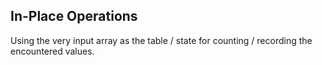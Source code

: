 ## In-Place Operations

Using the very input array as the table / state for counting / recording
the encountered values.
